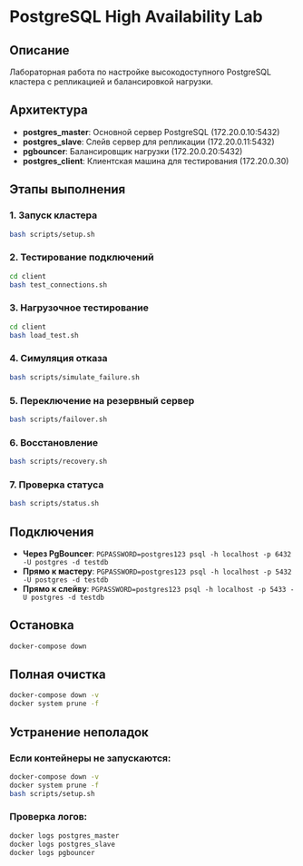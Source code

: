 # PostgreSQL High Availability Lab

## Описание
Лабораторная работа по настройке высокодоступного PostgreSQL кластера с репликацией и балансировкой нагрузки.

## Архитектура
- **postgres_master**: Основной сервер PostgreSQL (172.20.0.10:5432)
- **postgres_slave**: Слейв сервер для репликации (172.20.0.11:5432)
- **pgbouncer**: Балансировщик нагрузки (172.20.0.20:5432)
- **postgres_client**: Клиентская машина для тестирования (172.20.0.30)

## Этапы выполнения

### 1. Запуск кластера
```bash
bash scripts/setup.sh
```

### 2. Тестирование подключений
```bash
cd client
bash test_connections.sh
```

### 3. Нагрузочное тестирование
```bash
cd client
bash load_test.sh
```

### 4. Симуляция отказа
```bash
bash scripts/simulate_failure.sh
```

### 5. Переключение на резервный сервер
```bash
bash scripts/failover.sh
```

### 6. Восстановление
```bash
bash scripts/recovery.sh
```

### 7. Проверка статуса
```bash
bash scripts/status.sh
```

## Подключения
- **Через PgBouncer**: `PGPASSWORD=postgres123 psql -h localhost -p 6432 -U postgres -d testdb`
- **Прямо к мастеру**: `PGPASSWORD=postgres123 psql -h localhost -p 5432 -U postgres -d testdb`
- **Прямо к слейву**: `PGPASSWORD=postgres123 psql -h localhost -p 5433 -U postgres -d testdb`

## Остановка
```bash
docker-compose down
```

## Полная очистка
```bash
docker-compose down -v
docker system prune -f
```

## Устранение неполадок

### Если контейнеры не запускаются:
```bash
docker-compose down -v
docker system prune -f
bash scripts/setup.sh
```

### Проверка логов:
```bash
docker logs postgres_master
docker logs postgres_slave
docker logs pgbouncer
```
